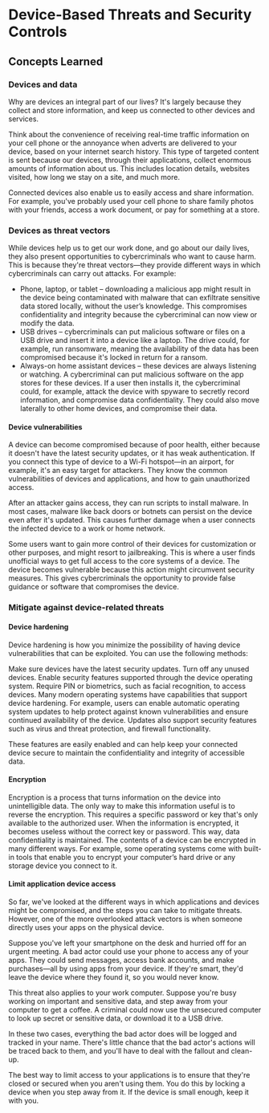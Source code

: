 # Device-Based Threats and Security Controls

## Concepts Learned

### Devices and data

Why are devices an integral part of our lives? It's largely because they collect and store information, and keep us connected to other devices and services.

Think about the convenience of receiving real-time traffic information on your cell phone or the annoyance when adverts are delivered to your device, based on your internet search history. This type of targeted content is sent because our devices, through their applications, collect enormous amounts of information about us. This includes location details, websites visited, how long we stay on a site, and much more.

Connected devices also enable us to easily access and share information. For example, you've probably used your cell phone to share family photos with your friends, access a work document, or pay for something at a store.

### Devices as threat vectors
While devices help us to get our work done, and go about our daily lives, they also present opportunities to cybercriminals who want to cause harm. This is because they're threat vectors—they provide different ways in which cybercriminals can carry out attacks. For example:

- Phone, laptop, or tablet – downloading a malicious app might result in the device being contaminated with malware that can exfiltrate sensitive data stored locally, without the user’s knowledge. This compromises confidentiality and integrity because the cybercriminal can now view or modify the data.
- USB drives – cybercriminals can put malicious software or files on a USB drive and insert it into a device like a laptop. The drive could, for example, run ransomware, meaning the availability of the data has been compromised because it's locked in return for a ransom.
- Always-on home assistant devices – these devices are always listening or watching. A cybercriminal can put malicious software on the app stores for these devices. If a user then installs it, the cybercriminal could, for example, attack the device with spyware to secretly record information, and compromise data confidentiality. They could also move laterally to other home devices, and compromise their data.

#### Device vulnerabilities
A device can become compromised because of poor health, either because it doesn't have the latest security updates, or it has weak authentication. If you connect this type of device to a Wi-Fi hotspot—in an airport, for example, it's an easy target for attackers. They know the common vulnerabilities of devices and applications, and how to gain unauthorized access.

After an attacker gains access, they can run scripts to install malware. In most cases, malware like back doors or botnets can persist on the device even after it's updated. This causes further damage when a user connects the infected device to a work or home network.

Some users want to gain more control of their devices for customization or other purposes, and might resort to jailbreaking. This is where a user finds unofficial ways to get full access to the core systems of a device. The device becomes vulnerable because this action might circumvent security measures. This gives cybercriminals the opportunity to provide false guidance or software that compromises the device.

### Mitigate against device-related threats

#### Device hardening
Device hardening is how you minimize the possibility of having device vulnerabilities that can be exploited. You can use the following methods:

Make sure devices have the latest security updates.
Turn off any unused devices.
Enable security features supported through the device operating system.
Require PIN or biometrics, such as facial recognition, to access devices.
Many modern operating systems have capabilities that support device hardening. For example, users can enable automatic operating system updates to help protect against known vulnerabilities and ensure continued availability of the device. Updates also support security features such as virus and threat protection, and firewall functionality.

These features are easily enabled and can help keep your connected device secure to maintain the confidentiality and integrity of accessible data.

#### Encryption
Encryption is a process that turns information on the device into unintelligible data. The only way to make this information useful is to reverse the encryption. This requires a specific password or key that's only available to the authorized user. When the information is encrypted, it becomes useless without the correct key or password. This way, data confidentiality is maintained. The contents of a device can be encrypted in many different ways. For example, some operating systems come with built-in tools that enable you to encrypt your computer’s hard drive or any storage device you connect to it.

#### Limit application device access
So far, we've looked at the different ways in which applications and devices might be compromised, and the steps you can take to mitigate threats. However, one of the more overlooked attack vectors is when someone directly uses your apps on the physical device.

Suppose you've left your smartphone on the desk and hurried off for an urgent meeting. A bad actor could use your phone to access any of your apps. They could send messages, access bank accounts, and make purchases—all by using apps from your device. If they're smart, they'd leave the device where they found it, so you would never know.

This threat also applies to your work computer. Suppose you're busy working on important and sensitive data, and step away from your computer to get a coffee. A criminal could now use the unsecured computer to look up secret or sensitive data, or download it to a USB drive.

In these two cases, everything the bad actor does will be logged and tracked in your name. There's little chance that the bad actor's actions will be traced back to them, and you'll have to deal with the fallout and clean-up.

The best way to limit access to your applications is to ensure that they're closed or secured when you aren't using them. You do this by locking a device when you step away from it. If the device is small enough, keep it with you.